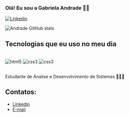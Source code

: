 ### Olá! Eu sou a Gabriela Andrade ✌🏻

[![Linkedin](https://img.shields.io/badge/LinkedIn-0077B5?style=for-the-badge&logo=linkedin&logoColor=white)](https://www.linkedin.com/in/gabriela-andrade-852846282)

![Andrade GitHub stats](https://github-readme-stats.vercel.app/api?username=gabrielaandrade9&show_icons=true&theme=synthwave)

## Tecnologias que eu uso no meu dia

<div style="display: inline_block"><br>
  <img src="https://img.shields.io/badge/HTML5-E34F26?style=for-the-badge&logo=html5&logoColor=white" alt="html5" align="center">
  <img src="https://img.shields.io/badge/CSS3-1572B6?style=for-the-badge&logo=css3&logoColor=white" alt="css3" align="center">
  <img src="https://img.shields.io/badge/JavaScript-F7DF1E?style=for-the-badge&logo=javascript&logoColor=black" alt="css3" align="center">
</div><br/>

Estudante de Ánalise e Desenvolvimento de Sistemas 👩🏻‍💻

## Contatos:

- [Linkedin](https://www.linkedin.com/in/gabriela-andrade-852846282)<br/>
- [E-mail](mailto:gabrielaandrade9@hotmail.com)
